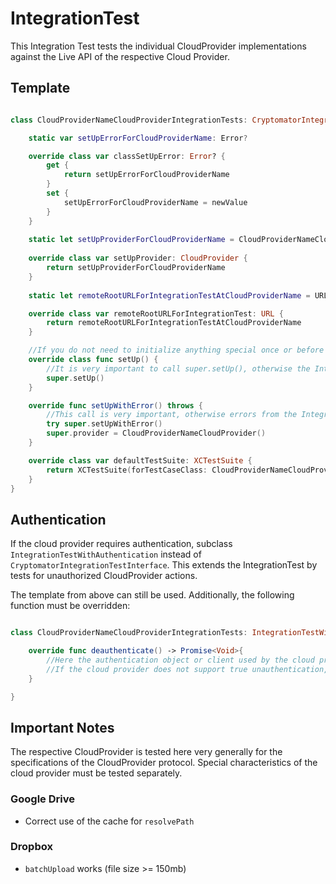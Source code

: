 # IntegrationTest

  

This Integration Test tests the individual CloudProvider implementations against the Live API of the respective Cloud Provider.

  

## Template

```swift

class CloudProviderNameCloudProviderIntegrationTests: CryptomatorIntegrationTestInterface {

	static var setUpErrorForCloudProviderName: Error?

	override class var classSetUpError: Error? {
		get {
			return setUpErrorForCloudProviderName
		}
		set {
			setUpErrorForCloudProviderName = newValue
		}
	}
	
	static let setUpProviderForCloudProviderName = CloudProviderNameCloudProvider()
	
	override class var setUpProvider: CloudProvider {
		return setUpProviderForCloudProviderName
	}
	
	static let remoteRootURLForIntegrationTestAtCloudProviderName = URL(fileURLWithPath: "/yourPath/", isDirectory: true)

	override class var remoteRootURLForIntegrationTest: URL {
		return remoteRootURLForIntegrationTestAtCloudProviderName
	}

	//If you do not need to initialize anything special once or before the IntegrationTest setup, you can ignore this function.
	override class func setUp() {
		//It is very important to call super.setUp(), otherwise the IntegrationTest will not be built correctly.
		super.setUp()
	}

	override func setUpWithError() throws {
		//This call is very important, otherwise errors from the IntegrationTest once setup will not be considered correctly.
		try super.setUpWithError()
		super.provider = CloudProviderNameCloudProvider()
	}

	override class var defaultTestSuite: XCTestSuite {
		return XCTestSuite(forTestCaseClass: CloudProviderNameCloudProviderIntegrationTests.self)
	}
}

```

## Authentication

If the cloud provider requires authentication, subclass `IntegrationTestWithAuthentication` instead of `CryptomatorIntegrationTestInterface`. 
This extends the IntegrationTest by tests for unauthorized CloudProvider actions.

The template from above can still be used. Additionally, the following function must be overridden:
```swift

class CloudProviderNameCloudProviderIntegrationTests: IntegrationTestWithAuthentication {

	override func deauthenticate() -> Promise<Void>{
		//Here the authentication object or client used by the cloud provider should be unauthenticated. 
		//If the cloud provider does not support true unauthentication, the credentials should be invalidated.
	}

}

```




  

  

## Important Notes

  

The respective CloudProvider is tested here very generally for the specifications of the CloudProvider protocol. Special characteristics of the cloud provider must be tested separately.

  

### Google Drive

  

- Correct use of the cache for `resolvePath`

  

### Dropbox

- `batchUpload` works (file size >= 150mb)
